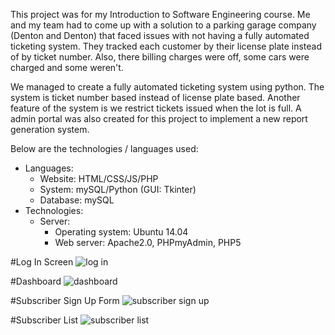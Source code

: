 This project was for my Introduction to Software Engineering course. Me and my team had to come up with a solution to a parking garage company (Denton and Denton) that faced issues with not having a fully automated ticketing system. They tracked each customer by their license plate instead of by ticket number. Also, there billing charges were off, some cars were charged and some weren't. 

We managed to create a fully automated ticketing system using python. The system is ticket number based instead of license plate based. Another feature of the system is we restrict tickets issued when the lot is full. A admin portal was also created for this project to implement a new report generation system.

Below are the technologies / languages used: 
- Languages:
  - Website: HTML/CSS/JS/PHP
  - System: mySQL/Python (GUI: Tkinter)
  - Database: mySQL
- Technologies:
  - Server:
    - Operating system: Ubuntu 14.04
    - Web server: Apache2.0, PHPmyAdmin, PHP5

#Log In Screen
![log in](https://cloud.githubusercontent.com/assets/9119543/21865453/2467f478-d814-11e6-9894-8fdde9efdd2f.PNG)

#Dashboard
![dashboard](https://cloud.githubusercontent.com/assets/9119543/21865451/24649d28-d814-11e6-9cdb-96814d8dfbba.PNG)

#Subscriber Sign Up Form
![subscriber sign up](https://cloud.githubusercontent.com/assets/9119543/21865452/2464f124-d814-11e6-8e30-fce943089cc2.PNG)

#Subscriber List
![subscriber list](https://cloud.githubusercontent.com/assets/9119543/21865454/246b9614-d814-11e6-9134-093a1c51952c.PNG)



